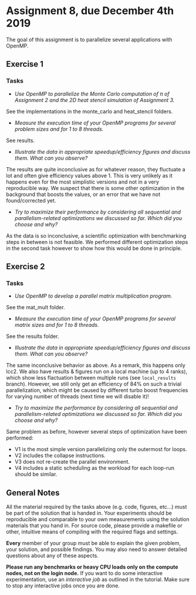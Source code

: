 # Assignment 8, due December 4th 2019

The goal of this assignment is to parallelize several applications with OpenMP.

## Exercise 1

### Tasks

- _Use OpenMP to parallelize the Monte Carlo computation of π of Assignment 2 and the 2D heat stencil simulation of Assignment 3._

See the implementations in the monte_carlo and heat_stencil folders.

- _Measure the execution time of your OpenMP programs for several problem sizes and for 1 to 8 threads._

See results.

- _Illustrate the data in appropriate speedup/efficiency figures and discuss them. What can you observe?_

The results are quite inconclusive as for whatever reason, they fluctuate a lot and often give efficiency values above 1. This is very unlikely as it happens even for the most simplistic versions and not in a very reproducible way. We suspect that there is some other optimization in the background that boosts the values, or an error that we have not found/corrected yet.

- _Try to maximize their performance by considering all sequential and parallelism-related optimizations we discussed so far. Which did you choose and why?_

As the data is so inconclusive, a scientific optimization with benchmarking steps in between is not feasible. We performed different optimization steps in the second task however to show how this would be done in principle.

## Exercise 2

### Tasks

- _Use OpenMP to develop a parallel matrix multiplication program._

See the mat_mult folder.

- _Measure the execution time of your OpenMP programs for several matrix sizes and for 1 to 8 threads._

See the results folder.

- _Illustrate the data in appropriate speedup/efficiency figures and discuss them. What can you observe?_

The same inconclusive behavior as above. As a remark, this happens only lcc2. We also have results & figures run on a local machine (up to 4 ranks), which show less flactuation between multiple runs (see `local_results` branch). However, we still only get an efficiency of 84% on such a trivial parallelization, which might be caused by different turbo boost frequencies for varying number of threads (next time we will disable it)!

- _Try to maximize the performance by considering all sequential and parallelism-related optimizations we discussed so far. Which did you choose and why?_

Same problem as before, however several steps of optimization have been performed:

- V1 is the most simple version parallelizing only the outermost for loops.
- V2 includes the collapse instructions.
- V3 does not re-create the parallel environment.
- V4 includes a static scheduling as the workload for each loop-run should be similar.

## General Notes

All the material required by the tasks above (e.g. code, figures, etc...) must be part of the solution that is handed in. Your experiments should be reproducible and comparable to your own measurements using the solution materials that you hand in. For source code, please provide a makefile or other, intuitive means of compiling with the required flags and settings.

**Every** member of your group must be able to explain the given problem, your solution, and possible findings. You may also need to answer detailed questions about any of these aspects.

**Please run any benchmarks or heavy CPU loads only on the compute nodes, not on the login node.**
If you want to do some interactive experimentation, use an *interactive job* as outlined in the tutorial. Make sure to stop any interactive jobs once you are done.
